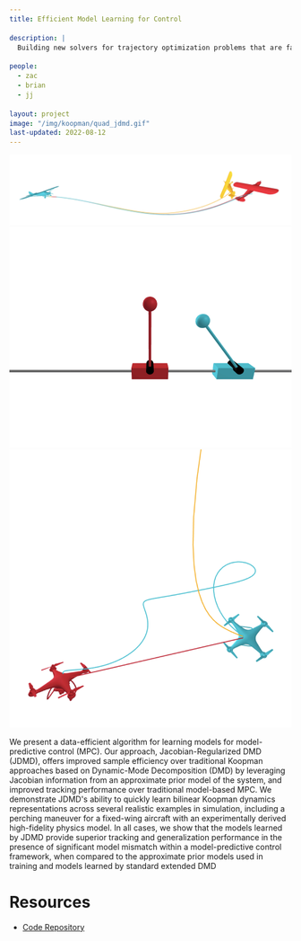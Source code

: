 ```yaml
---
title: Efficient Model Learning for Control

description: |
  Building new solvers for trajectory optimization problems that are fast, accurate, and numerically robust.

people:
  - zac
  - brian
  - jj 

layout: project
image: "/img/koopman/quad_jdmd.gif"
last-updated: 2022-08-12
---
```


![Plane](/img/koopman/plane_jdmd.gif)
![Cartpole](/img/koopman/cartpole_good.gif)
![Quad](/img/koopman/quad_jdmd.gif)

We present a data-efficient algorithm for learning models for model-predictive control (MPC). Our approach, Jacobian-Regularized DMD (JDMD), offers improved sample efficiency over traditional Koopman approaches based on Dynamic-Mode Decomposition (DMD) by leveraging Jacobian  information from an approximate prior model of the system, and improved tracking performance over traditional model-based MPC. We demonstrate JDMD's ability to quickly learn bilinear Koopman dynamics representations across several realistic examples in simulation, including a perching maneuver for a fixed-wing aircraft with an experimentally derived high-fidelity physics model.   In all cases, we show that the models learned by JDMD provide superior tracking and generalization performance in the presence of significant model mismatch within a model-predictive control framework,  when compared to the approximate prior models used in training and models learned by  standard extended DMD

# Resources
* [Code Repository](https://github.com/bjack205/BilinearControl.jl)

